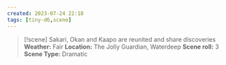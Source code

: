 ```yaml
---
created: 2023-07-24 22:18
tags: [tiny-d6,scene]
---
```

> [!scene] Sakari, Okan and Kaapo are reunited and share discoveries
> **Weather:** Fair
> **Location:** The Jolly Guardian, Waterdeep
> **Scene roll:** 3
> **Scene Type:** Dramatic

